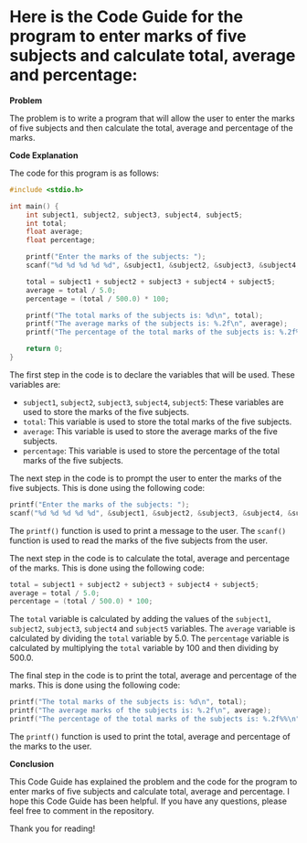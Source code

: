 # Here is the Code Guide for the program to enter marks of five subjects and calculate total, average and percentage:

**Problem**

The problem is to write a program that will allow the user to enter the marks of five subjects and then calculate the total, average and percentage of the marks.

**Code Explanation**

The code for this program is as follows:

```c
#include <stdio.h>

int main() {
    int subject1, subject2, subject3, subject4, subject5;
    int total;
    float average;
    float percentage;

    printf("Enter the marks of the subjects: ");
    scanf("%d %d %d %d %d", &subject1, &subject2, &subject3, &subject4, &subject5);

    total = subject1 + subject2 + subject3 + subject4 + subject5;
    average = total / 5.0;
    percentage = (total / 500.0) * 100;

    printf("The total marks of the subjects is: %d\n", total);
    printf("The average marks of the subjects is: %.2f\n", average);
    printf("The percentage of the total marks of the subjects is: %.2f%%\n", percentage);

    return 0;
}
```

The first step in the code is to declare the variables that will be used. These variables are:

* `subject1`, `subject2`, `subject3`, `subject4`, `subject5`: These variables are used to store the marks of the five subjects.
* `total`: This variable is used to store the total marks of the five subjects.
* `average`: This variable is used to store the average marks of the five subjects.
* `percentage`: This variable is used to store the percentage of the total marks of the five subjects.

The next step in the code is to prompt the user to enter the marks of the five subjects. This is done using the following code:

```c
printf("Enter the marks of the subjects: ");
scanf("%d %d %d %d %d", &subject1, &subject2, &subject3, &subject4, &subject5);
```

The `printf()` function is used to print a message to the user. The `scanf()` function is used to read the marks of the five subjects from the user.

The next step in the code is to calculate the total, average and percentage of the marks. This is done using the following code:

```c
total = subject1 + subject2 + subject3 + subject4 + subject5;
average = total / 5.0;
percentage = (total / 500.0) * 100;
```

The `total` variable is calculated by adding the values of the `subject1`, `subject2`, `subject3`, `subject4` and `subject5` variables. The `average` variable is calculated by dividing the `total` variable by 5.0. The `percentage` variable is calculated by multiplying the `total` variable by 100 and then dividing by 500.0.

The final step in the code is to print the total, average and percentage of the marks. This is done using the following code:

```c
printf("The total marks of the subjects is: %d\n", total);
printf("The average marks of the subjects is: %.2f\n", average);
printf("The percentage of the total marks of the subjects is: %.2f%%\n", percentage);
```

The `printf()` function is used to print the total, average and percentage of the marks to the user.

**Conclusion**

This Code Guide has explained the problem and the code for the program to enter marks of five subjects and calculate total, average and percentage. I hope this Code Guide has been helpful. If you have any questions, please feel free to comment in the repository.

Thank you for reading!